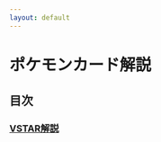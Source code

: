 ```yaml
---
layout: default
---
```


# ポケモンカード解説 <!-- omit in toc -->

## 目次 <!-- omit in toc -->

### [VSTAR解説](VSTAR.md)
